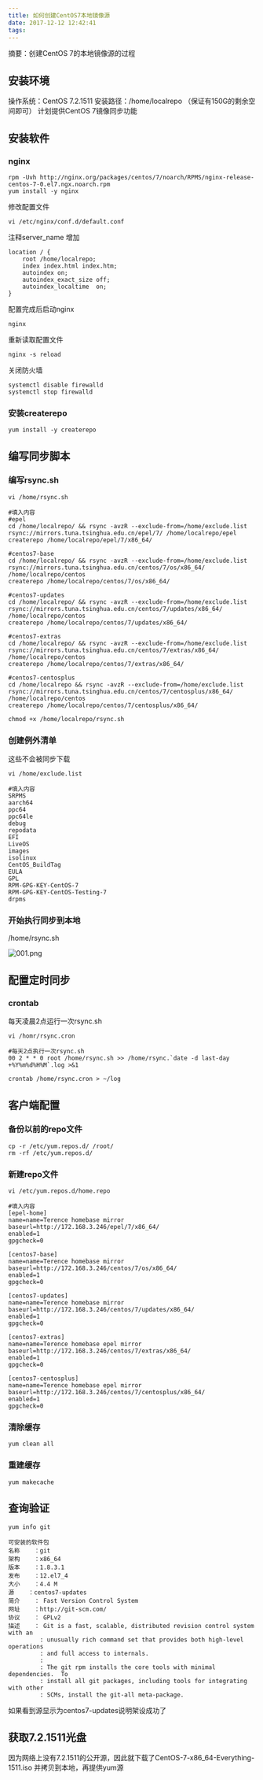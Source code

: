```yaml
---
title: 如何创建CentOS7本地镜像源
date: 2017-12-12 12:42:41
tags:
---
```


摘要：创建CentOS 7的本地镜像源的过程
<!-- more -->

## 安装环境
操作系统：CentOS 7.2.1511
安装路径：/home/localrepo （保证有150G的剩余空间即可）
计划提供CentOS 7镜像同步功能

## 安装软件

### nginx

```
rpm -Uvh http://nginx.org/packages/centos/7/noarch/RPMS/nginx-release-centos-7-0.el7.ngx.noarch.rpm
yum install -y nginx
```

修改配置文件
```
vi /etc/nginx/conf.d/default.conf
```

注释server_name
增加
```
location / {
    root /home/localrepo;
    index index.html index.htm;
    autoindex on;
    autoindex_exact_size off;
    autoindex_localtime  on;
}
```

配置完成后启动nginx
```
nginx
```

重新读取配置文件
```
nginx -s reload
```

关闭防火墙
```
systemctl disable firewalld
systemctl stop firewalld
```

### 安装createrepo
```
yum install -y createrepo
```

## 编写同步脚本

### 编写rsync.sh

```
vi /home/rsync.sh

#填入内容
#epel
cd /home/localrepo/ && rsync -avzR --exclude-from=/home/exclude.list rsync://mirrors.tuna.tsinghua.edu.cn/epel/7/ /home/localrepo/epel
createrepo /home/localrepo/epel/7/x86_64/

#centos7-base
cd /home/localrepo/ && rsync -avzR --exclude-from=/home/exclude.list rsync://mirrors.tuna.tsinghua.edu.cn/centos/7/os/x86_64/ /home/localrepo/centos
createrepo /home/localrepo/centos/7/os/x86_64/

#centos7-updates
cd /home/localrepo/ && rsync -avzR --exclude-from=/home/exclude.list rsync://mirrors.tuna.tsinghua.edu.cn/centos/7/updates/x86_64/ /home/localrepo/centos
createrepo /home/localrepo/centos/7/updates/x86_64/

#centos7-extras
cd /home/localrepo/ && rsync -avzR --exclude-from=/home/exclude.list rsync://mirrors.tuna.tsinghua.edu.cn/centos/7/extras/x86_64/ /home/localrepo/centos
createrepo /home/localrepo/centos/7/extras/x86_64/

#centos7-centosplus
cd /home/localrepo && rsync -avzR --exclude-from=/home/exclude.list rsync://mirrors.tuna.tsinghua.edu.cn/centos/7/centosplus/x86_64/ /home/localrepo/centos
createrepo /home/localrepo/centos/7/centosplus/x86_64/

chmod +x /home/localrepo/rsync.sh

```

### 创建例外清单
这些不会被同步下载

```
vi /home/exclude.list

#填入内容
SRPMS
aarch64
ppc64
ppc64le
debug
repodata
EFI
LiveOS
images
isolinux
CentOS_BuildTag
EULA
GPL
RPM-GPG-KEY-CentOS-7
RPM-GPG-KEY-CentOS-Testing-7
drpms
```

### 开始执行同步到本地
/home/rsync.sh

![001.png](001.png)

## 配置定时同步

### crontab
每天凌晨2点运行一次rsync.sh

```
vi /homr/rsync.cron

#每天2点执行一次rsync.sh
00 2 * * 0 root /home/rsync.sh >> /home/rsync.`date -d last-day +%Y%m%d%H%M`.log >&1

crontab /home/rsync.cron > ~/log
```

## 客户端配置

### 备份以前的repo文件

```
cp -r /etc/yum.repos.d/ /root/
rm -rf /etc/yum.repos.d/
```

### 新建repo文件

```
vi /etc/yum.repos.d/home.repo

#填入内容
[epel-home]
name=name=Terence homebase mirror
baseurl=http://172.168.3.246/epel/7/x86_64/
enabled=1
gpgcheck=0

[centos7-base]
name=name=Terence homebase mirror
baseurl=http://172.168.3.246/centos/7/os/x86_64/
enabled=1
gpgcheck=0

[centos7-updates]
name=name=Terence homebase mirror
baseurl=http://172.168.3.246/centos/7/updates/x86_64/
enabled=1
gpgcheck=0

[centos7-extras]
name=name=Terence homebase epel mirror
baseurl=http://172.168.3.246/centos/7/extras/x86_64/
enabled=1
gpgcheck=0

[centos7-centosplus]
name=name=Terence homebase epel mirror
baseurl=http://172.168.3.246/centos/7/centosplus/x86_64/
enabled=1
gpgcheck=0
```

### 清除缓存
```
yum clean all
```

### 重建缓存
```
yum makecache
```

## 查询验证

```
yum info git

可安装的软件包
名称    ：git
架构    ：x86_64
版本    ：1.8.3.1
发布    ：12.el7_4
大小    ：4.4 M
源    ：centos7-updates
简介    ： Fast Version Control System
网址    ：http://git-scm.com/
协议    ： GPLv2
描述    ： Git is a fast, scalable, distributed revision control system with an
         : unusually rich command set that provides both high-level operations
         : and full access to internals.
         :
         : The git rpm installs the core tools with minimal dependencies.  To
         : install all git packages, including tools for integrating with other
         : SCMs, install the git-all meta-package.

```

如果看到源显示为centos7-updates说明架设成功了

## 获取7.2.1511光盘

因为网络上没有7.2.1511的公开源，因此就下载了CentOS-7-x86_64-Everything-1511.iso
并拷贝到本地，再提供yum源
